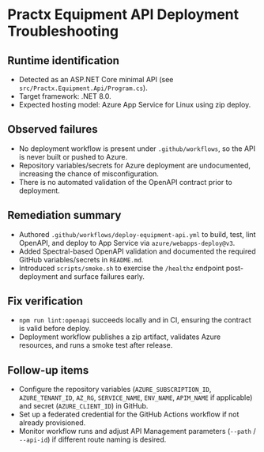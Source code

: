 # Practx Equipment API Deployment Troubleshooting

## Runtime identification
- Detected as an ASP.NET Core minimal API (see `src/Practx.Equipment.Api/Program.cs`).
- Target framework: .NET 8.0.
- Expected hosting model: Azure App Service for Linux using zip deploy.

## Observed failures
- No deployment workflow is present under `.github/workflows`, so the API is never built or pushed to Azure.
- Repository variables/secrets for Azure deployment are undocumented, increasing the chance of misconfiguration.
- There is no automated validation of the OpenAPI contract prior to deployment.

## Remediation summary
- Authored `.github/workflows/deploy-equipment-api.yml` to build, test, lint OpenAPI, and deploy to App Service via `azure/webapps-deploy@v3`.
- Added Spectral-based OpenAPI validation and documented the required GitHub variables/secrets in `README.md`.
- Introduced `scripts/smoke.sh` to exercise the `/healthz` endpoint post-deployment and surface failures early.

## Fix verification
- `npm run lint:openapi` succeeds locally and in CI, ensuring the contract is valid before deploy.
- Deployment workflow publishes a zip artifact, validates Azure resources, and runs a smoke test after release.

## Follow-up items
- Configure the repository variables (`AZURE_SUBSCRIPTION_ID`, `AZURE_TENANT_ID`, `AZ_RG`, `SERVICE_NAME`, `ENV_NAME`, `APIM_NAME` if applicable) and secret (`AZURE_CLIENT_ID`) in GitHub.
- Set up a federated credential for the GitHub Actions workflow if not already provisioned.
- Monitor workflow runs and adjust API Management parameters (`--path` / `--api-id`) if different route naming is desired.
